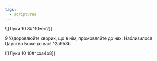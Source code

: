 ```yaml
---
tags:
  - scriptures
---
```


![[Луки 10 8#^f0eec2]]

9 Уздоровлюйте хворих, що в нім, промовляйте до них: Наблизилося Царство Боже до вас! ^2a953b

![[Луки 10 10#^cba4b8]]